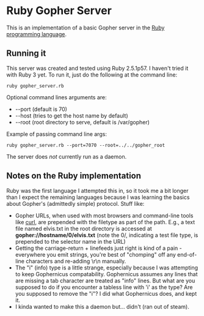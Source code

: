 # Ruby Gopher Server
This is an implementation of a basic Gopher server in the [Ruby programming language](https://www.ruby-lang.org/).

## Running it
This server was created and tested using Ruby 2.5.1p57.  I haven't tried it with Ruby 3 yet. To run it, just do the following at the command line:
    
    ruby gopher_server.rb 
    
Optional command lines arguments are:

* --port (default is 70)
* --host (tries to get the host name by default)
* --root (root directory to serve, default is /var/gopher)

Example of passing command line args:

    ruby gopher_server.rb --port=7070 --root=../../gopher_root
    
The server does _not_ currently run as a daemon.

## Notes on the Ruby implementation
Ruby was the first language I attempted this in, so it took me a bit longer than I expect the remaining languages because I was learning the basics about Gopher's (admittedly simple) protocol. Stuff like:

* Gopher URLs, when used with most browsers and command-line tools like [curl](https://curl.se/), are prepended with the filetype as part of the path. E.g., a text file named elvis.txt in the root directory is accessed at **gopher://hostname/0/elvis.txt** (note the 0/, indicating a test file type, is prepended to the selector name in the URL)
* Getting the carriage-return + linefeeds just right is kind of a pain - everywhere you emit strings, you're best of "chomping" off any end-of-line characters and re-adding \r\n manually.
* The "i" (info) type is a little strange, especially because I was attempting to keep Gophernicus compatability. Gophernicus assumes any lines that are missing a tab character are treated as "info" lines. But what are you supposed to do if you encounter a tabless line with 'i' as the type? Are you supposed to remove the "i"? I did what Gophernicus does, and kept it.
* I kinda wanted to make this a daemon but... didn't (ran out of steam).

	
